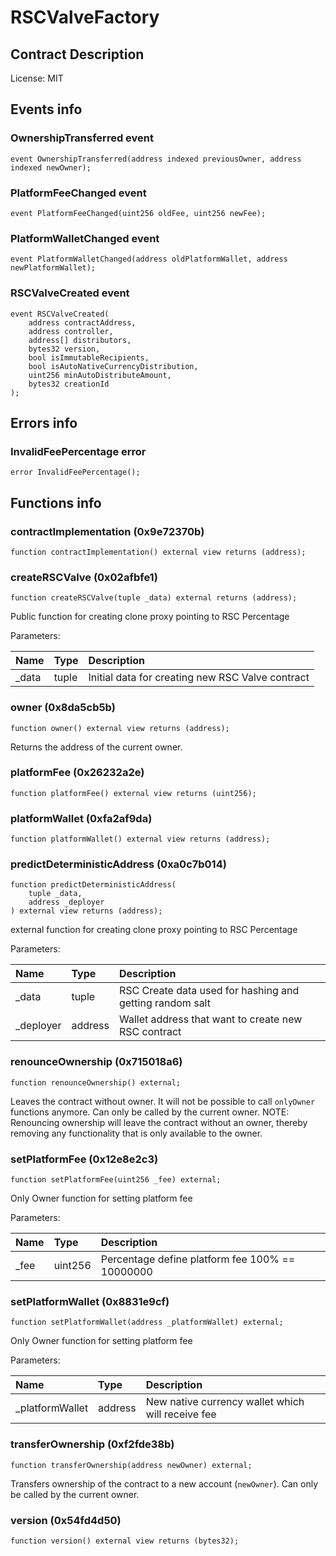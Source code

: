# RSCValveFactory

## Contract Description


License: MIT

## Events info

### OwnershipTransferred event

```solidity
event OwnershipTransferred(address indexed previousOwner, address indexed newOwner);
```

### PlatformFeeChanged event

```solidity
event PlatformFeeChanged(uint256 oldFee, uint256 newFee);
```

### PlatformWalletChanged event

```solidity
event PlatformWalletChanged(address oldPlatformWallet, address newPlatformWallet);
```

### RSCValveCreated event

```solidity
event RSCValveCreated(
	address contractAddress,
	address controller,
	address[] distributors,
	bytes32 version,
	bool isImmutableRecipients,
	bool isAutoNativeCurrencyDistribution,
	uint256 minAutoDistributeAmount,
	bytes32 creationId
);
```

## Errors info

### InvalidFeePercentage error

```solidity
error InvalidFeePercentage();
```

## Functions info

### contractImplementation (0x9e72370b)

```solidity
function contractImplementation() external view returns (address);
```

### createRSCValve (0x02afbfe1)

```solidity
function createRSCValve(tuple _data) external returns (address);
```


Public function for creating clone proxy pointing to RSC Percentage


Parameters:

| Name  | Type  | Description                                      |
| :---- | :---- | :----------------------------------------------- |
| _data | tuple | Initial data for creating new RSC Valve contract |

### owner (0x8da5cb5b)

```solidity
function owner() external view returns (address);
```


Returns the address of the current owner.

### platformFee (0x26232a2e)

```solidity
function platformFee() external view returns (uint256);
```

### platformWallet (0xfa2af9da)

```solidity
function platformWallet() external view returns (address);
```

### predictDeterministicAddress (0xa0c7b014)

```solidity
function predictDeterministicAddress(
	tuple _data,
	address _deployer
) external view returns (address);
```


external function for creating clone proxy pointing to RSC Percentage


Parameters:

| Name      | Type    | Description                                              |
| :-------- | :------ | :------------------------------------------------------- |
| _data     | tuple   | RSC Create data used for hashing and getting random salt |
| _deployer | address | Wallet address that want to create new RSC contract      |

### renounceOwnership (0x715018a6)

```solidity
function renounceOwnership() external;
```


Leaves the contract without owner. It will not be possible to call `onlyOwner` functions anymore. Can only be called by the current owner. NOTE: Renouncing ownership will leave the contract without an owner, thereby removing any functionality that is only available to the owner.

### setPlatformFee (0x12e8e2c3)

```solidity
function setPlatformFee(uint256 _fee) external;
```


Only Owner function for setting platform fee


Parameters:

| Name | Type    | Description                                     |
| :--- | :------ | :---------------------------------------------- |
| _fee | uint256 | Percentage define platform fee 100% == 10000000 |

### setPlatformWallet (0x8831e9cf)

```solidity
function setPlatformWallet(address _platformWallet) external;
```


Only Owner function for setting platform fee


Parameters:

| Name            | Type    | Description                                       |
| :-------------- | :------ | :------------------------------------------------ |
| _platformWallet | address | New native currency wallet which will receive fee |

### transferOwnership (0xf2fde38b)

```solidity
function transferOwnership(address newOwner) external;
```


Transfers ownership of the contract to a new account (`newOwner`). Can only be called by the current owner.

### version (0x54fd4d50)

```solidity
function version() external view returns (bytes32);
```
